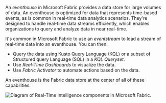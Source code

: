 An _eventhouse_ in Microsoft Fabric provides a data store for large volumes of data. An eventhouse is optimized for data that represents time-based events, as is common in real-time data analytics scenarios. They're designed to handle real-time data streams efficiently, which enables organizations to query and analyze data in near real-time.

It's common in Microsoft Fabric to use an _eventstream_ to load a stream of real-time data into an eventhouse. You can then:

- Query the data using Kusto Query Language (KQL) or a subset of Structured query Language (SQL) in a _KQL Queryset_.
- Use _Real-Time Dashboards_ to visualize the data.
- Use _Fabric Activator_ to automate actions based on the data.

An eventhouse is the Fabric data store at the center of all of these capabilities.

![Diagram of Real-Time Intelligence components in Microsoft Fabric.](https://learn.microsoft.com/en-us/training/wwl/query-data-kql-database-microsoft-fabric/media/real-time-intelligence-core.png)